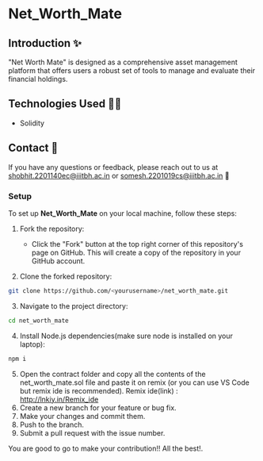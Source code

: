 # Net_Worth_Mate

## Introduction ✨

"Net Worth Mate" is designed as a comprehensive asset management platform that offers users a robust set of tools to manage and evaluate their financial holdings.

## Technologies Used 🧑‍💻

- Solidity

## Contact 📱

If you have any questions or feedback, please reach out to us at shobhit.2201140ec@iiitbh.ac.in or somesh.2201019cs@iiitbh.ac.in 📧

### Setup

To set up **Net_Worth_Mate** on your local machine, follow these steps:

1. Fork the repository:

   - Click the "Fork" button at the top right corner of this repository's page on GitHub. This will create a copy of the repository in your GitHub account.

2. Clone the forked repository:

```bash
git clone https://github.com/<yourusername>/net_worth_mate.git
```

3. Navigate to the project directory:

```bash
cd net_worth_mate
```

4. Install Node.js dependencies(make sure node is installed on your laptop):

```bash
npm i
```
5.  Open the contract folder and copy all the contents of the net_worth_mate.sol file and paste it on remix (or you can use VS Code but     remix ide is recommended). Remix ide(link) : http://lnkiy.in/Remix_ide
6.  Create a new branch for your feature or bug fix.
7.  Make your changes and commit them.
8.  Push to the branch.
9.  Submit a pull request with the issue number.

You are good to go to make your contribution!! All the best!.